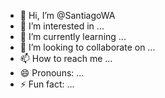 - 👋 Hi, I’m @SantiagoWA
- 👀 I’m interested in ...
- 🌱 I’m currently learning ...
- 💞️ I’m looking to collaborate on ...
- 📫 How to reach me ...
- 😄 Pronouns: ...
- ⚡ Fun fact: ...

<!---
SantiagoWA/SantiagoWA is a ✨ special ✨ repository because its `README.md` (this file) appears on your GitHub profile.
--->
